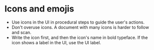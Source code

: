 # Icons and emojis

- Use icons in the UI in procedural steps to guide the user's actions.
- Don't overuse icons. A document with many icons is harder to follow and scan.
- Write the icon first, and then the icon's name in bold typeface. If the icon shows a label in the UI, use the UI label.
